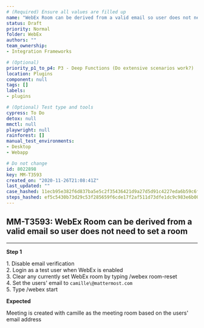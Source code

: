 ```yaml
---
# (Required) Ensure all values are filled up
name: "WebEx Room can be derived from a valid email so user does not need to set a room"
status: Draft
priority: Normal
folder: WebEx
authors: ""
team_ownership: 
- Integration Frameworks

# (Optional)
priority_p1_to_p4: P3 - Deep Functions (Do extensive scenarios work?)
location: Plugins
component: null
tags: []
labels: 
- plugins

# (Optional) Test type and tools
cypress: To Do
detox: null
mmctl: null
playwright: null
rainforest: []
manual_test_environments: 
- Desktop
- Webapp

# Do not change
id: 8022898
key: MM-T3593
created_on: "2020-11-26T21:08:41Z"
last_updated: ""
case_hashed: 11ecb95e382f6d837ba5e5c2f35436421d9a27d5d91c4227eda6b59c6f43d3e06b3bc9eac8a71bdf32e56bd9fd9ceedc
steps_hashed: ef5c5430b73d29c53f285659f6cde17f2af511d73dfe1dc9c983e6b00ac204b69662564adbbea65317b7389bee15c9f3
---
```


<!-- (Auto-generated) Based on frontmatter's "key" and "name" -->

## MM-T3593: WebEx Room can be derived from a valid email so user does not need to set a room

---

**Step 1**

1\. Disable email verification\
2\. Login as a test user when WebEx is enabled\
3\. Clear any currently set WebEx room by typing /webex room-reset\
4\. Set the users' email to `camille\@mattermost.com`\
5\. Type /webex start

**Expected**

Meeting is created with camille as the meeting room based on the users' email address
